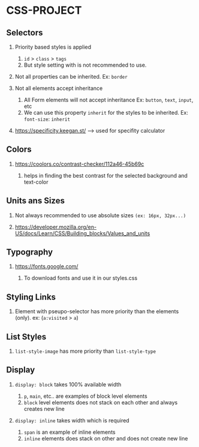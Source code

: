 # CSS-PROJECT

## Selectors

1. Priority based styles is applied

    1. `id` > `class` > `tags`
    2. But style setting with is not recommended to use.

2. Not all properties can be inherited. Ex: `border`

3. Not all elements accept inheritance

    1. All Form elements will not accept inheritance Ex: `button`, `text`, `input`, etc
    2. We can use this property `inherit` for the styles to be inherited. Ex: `font-size`: `inherit`
    
4. https://specificity.keegan.st/  --> used for specifity calculator

## Colors

1. https://coolors.co/contrast-checker/112a46-45b69c

    1. helps in finding the best contrast for the selected background and text-color

## Units ans Sizes

1. Not always recommended to use absolute sizes `(ex: 16px, 32px...)`

2. https://developer.mozilla.org/en-US/docs/Learn/CSS/Building_blocks/Values_and_units

## Typography

1. https://fonts.google.com/
    
    1. To download fonts and use it in our styles.css

## Styling Links

1. Element with pseupo-selector has more priority than the elements (only). ex: (`a:visited` > `a`)

## List Styles

1. `list-style-image` has more priority than `list-style-type`

## Display

1. `display: block` takes 100% available width

    1. `p`, `main`, etc.. are examples of block level elements
    2. `block` level elements does not stack on each other and always creates new line

2. `display: inline` takes width which is required

    1. `span` is an example of inline elements
    2. `inline` elements does stack on other and does not create new line
